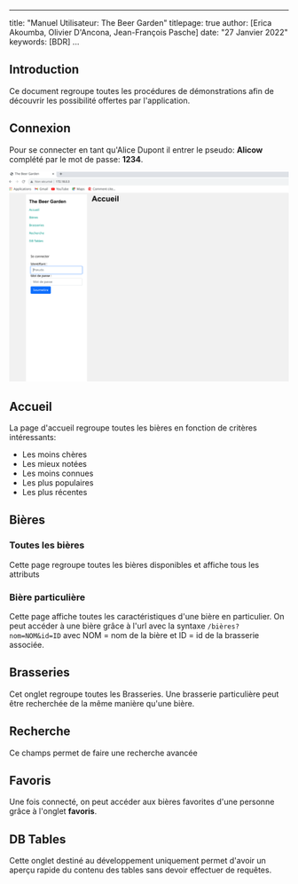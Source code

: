 * * *

title: "Manuel Utilisateur: The Beer Garden"
titlepage: true
author: [Erica Akoumba, Olivier D'Ancona, Jean-François Pasche]
date: "27 Janvier 2022"
keywords: [BDR]
...

## Introduction

Ce document regroupe toutes les procédures de démonstrations afin de découvrir les possibilité offertes par l'application.

## Connexion

Pour se connecter en tant qu'Alice Dupont il entrer le pseudo: **Alicow** complété par le mot de passe: **1234**.

![Alice Dupont est connectée](images/1_accueil.png)

## Accueil

La page d'accueil regroupe toutes les bières en fonction de critères intéressants:

-   Les moins chères
-   Les mieux notées
-   Les moins connues
-   Les plus populaires
-   Les plus récentes

## Bières

### Toutes les bières

Cette page regroupe toutes les bières disponibles et affiche tous les attributs

### Bière particulière

Cette page affiche toutes les caractéristiques d'une bière en particulier. On peut accéder à une bière grâce à l'url avec la syntaxe `/bières?nom=NOM&id=ID` avec NOM = nom de la bière et ID = id de la brasserie associée.

## Brasseries

Cet onglet regroupe toutes les Brasseries. Une brasserie particulière peut être recherchée de la même manière qu'une bière.

## Recherche

Ce champs permet de faire une recherche avancée

## Favoris

Une fois connecté, on peut accéder aux bières favorites d'une personne grâce à l'onglet **favoris**.

## DB Tables

Cette onglet destiné au développement uniquement permet d'avoir un aperçu rapide du contenu des tables sans devoir effectuer de requêtes.
